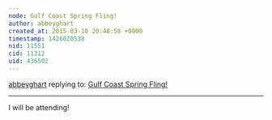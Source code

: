 ```yaml
---
node: Gulf Coast Spring Fling! 
author: abbeyghart
created_at: 2015-03-10 20:48:58 +0000
timestamp: 1426020538
nid: 11551
cid: 11312
uid: 436502
---
```




[abbeyghart](../profile/abbeyghart) replying to: [Gulf Coast Spring Fling! ](../notes/stevie/02-03-2015/gulf-coast-spring-fling)

----
I will be attending!